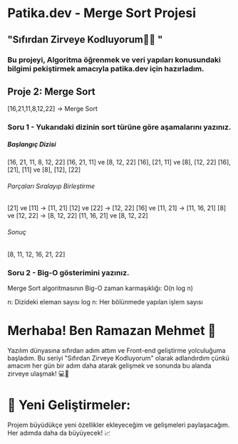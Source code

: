 # Patika.dev - Merge Sort Projesi

## "Sıfırdan Zirveye Kodluyorum👩‍💻 "

### Bu projeyi, Algoritma öğrenmek ve veri yapıları konusundaki bilgimi pekiştirmek amacıyla patika.dev için hazırladım.

## Proje 2: Merge Sort


[16,21,11,8,12,22] -> Merge Sort

### Soru 1 - Yukarıdaki dizinin sort türüne göre aşamalarını yazınız.


##### Başlangıç Dizisi
[16, 21, 11, 8, 12, 22]
[16, 21, 11] ve [8, 12, 22]
[16], [21, 11] ve [8], [12, 22]
[16], [21], [11] ve [8], [12], [22]

###### Parçaları Sıralayıp Birleştirme
[21] ve [11] → [11, 21]
[12] ve [22] → [12, 22]
[16] ve [11, 21] → [11, 16, 21]
[8] ve [12, 22] → [8, 12, 22]
[11, 16, 21] ve [8, 12, 22]

###### Sonuç
[8, 11, 12, 16, 21, 22]


### Soru 2 - Big-O gösterimini yazınız.

Merge Sort algoritmasının Big-O zaman karmaşıklığı:
O(n log n)

n: Dizideki eleman sayısı
log n: Her bölünmede yapılan işlem sayısı
	

# Merhaba! Ben Ramazan Mehmet 👋

Yazılım dünyasına sıfırdan adım attım ve Front-end geliştirme yolculuğuma başladım. Bu seriyi "Sıfırdan Zirveye Kodluyorum" olarak adlandırdım çünkü amacım her gün bir adım daha atarak gelişmek ve sonunda bu alanda zirveye ulaşmak! 💻🚀

# 🔧 Yeni Geliştirmeler:

Projem büyüdükçe yeni özellikler ekleyeceğim ve gelişmeleri paylaşacağım. Her adımda daha da büyüyecek! 📈